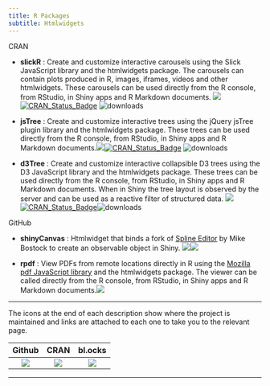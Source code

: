 ```yaml
---
title: R Packages
subtitle: Htmlwidgets
---
```


CRAN

  - **slickR** : Create and customize interactive carousels using the Slick JavaScript library and the htmlwidgets package. The carousels can contain plots produced in R, images, iframes, videos and other htmlwidgets. These carousels can be used directly from the R console, from RStudio, in Shiny apps and R Markdown documents. [![](https://raw.githubusercontent.com/yonicd/yonicd.github.io/master/img/ghicon.jpeg)](https://github.com/yonicd/slickR)
[![CRAN\_Status\_Badge](https://www.r-pkg.org/badges/version/slickR?color=blue)](https://cran.r-project.org/package=slickR) ![downloads](https://cranlogs.r-pkg.org/badges/slickR)

  - **jsTree** : Create and customize interactive trees using the jQuery jsTree plugin library and the htmlwidgets package. These trees can be used directly from the R console, from RStudio, in Shiny apps and R Markdown documents.[![](https://raw.githubusercontent.com/yonicd/yonicd.github.io/master/img/ghicon.jpeg)](https://github.com/yonicd/jsTree)[![CRAN\_Status\_Badge](https://www.r-pkg.org/badges/version/jsTree?color=blue)](https://cran.r-project.org/package=jsTree) ![downloads](https://cranlogs.r-pkg.org/badges/jsTree)

  - **d3Tree** : Create and customize interactive collapsible D3 trees using the D3 JavaScript library and the htmlwidgets package. These trees can be used directly from the R console, from RStudio, in Shiny apps and R Markdown documents. When in Shiny the tree layout is observed by the server and can be used as a reactive filter of structured data. [![](https://raw.githubusercontent.com/yonicd/yonicd.github.io/master/img/ghicon.jpeg)](https://github.com/yonicd/d3Tree)[![CRAN\_Status\_Badge](https://www.r-pkg.org/badges/version/d3Tree?color=blue)](https://cran.r-project.org/package=d3Tree)![downloads](https://cranlogs.r-pkg.org/badges/d3Tree)


GitHub

  - **shinyCanvas** : Htmlwidget that binds a fork of [Spline Editor](https://bl.ocks.org/mbostock/4342190) by Mike Bostock to create an observable object in Shiny. [![](https://raw.githubusercontent.com/yonicd/yonicd.github.io/master/img/ghicon.jpeg)](https://github.com/yonicd/shinyCanvas)[![](https://raw.githubusercontent.com/yonicd/yonicd.github.io/master/img/d3js.jpeg)](https://bl.ocks.org/yonicd/4bc59fca901388ebe4905bdb19af1567)

  - **rpdf** : View PDFs from remote locations directly in R using the [Mozilla pdf JavaScript library](https://mozilla.github.io/pdf.js/) and the htmlwidgets package. The viewer can be called directly from the R console, from RStudio, in Shiny apps and R Markdown documents.[![](https://raw.githubusercontent.com/yonicd/yonicd.github.io/master/img/ghicon.jpeg)](https://github.com/yonicd/rpdf)

<hr>

The icons at the end of each description show where the project is maintained and links are attached to each one to take you to the relevant page. 

 Github | CRAN | bl.ocks
:--:|:--:|:--:
 [![](https://raw.githubusercontent.com/yonicd/yonicd.github.io/master/img/ghicon.jpeg)](https://github.com/yonicd/) | [![](https://img.shields.io/badge/CRAN--blue.svg)](https://cran.r-project.org/) | [![](https://raw.githubusercontent.com/yonicd/yonicd.github.io/master/img/d3js.jpeg)](https://bl.ocks.org/)

<hr>
